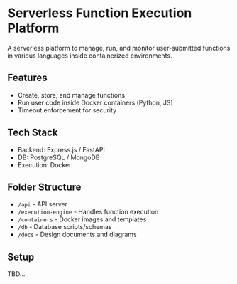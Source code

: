 # Serverless Function Execution Platform

A serverless platform to manage, run, and monitor user-submitted functions in various languages inside containerized environments.

## Features
- Create, store, and manage functions
- Run user code inside Docker containers (Python, JS)
- Timeout enforcement for security

## Tech Stack
- Backend: Express.js / FastAPI
- DB: PostgreSQL / MongoDB
- Execution: Docker

## Folder Structure
- `/api` - API server
- `/execution-engine` - Handles function execution
- `/containers` - Docker images and templates
- `/db` - Database scripts/schemas
- `/docs` - Design documents and diagrams

## Setup
TBD...
